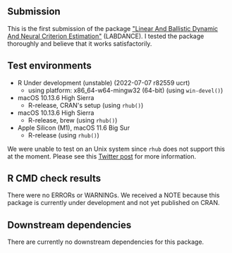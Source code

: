 ## Submission

This is the first submission of the package ["Linear And Ballistic Dynamic And Neural Criterion Estimation"](https://github.com/phuycke/labdance) (LABDANCE). I tested the package thoroughly and believe that it works satisfactorily.
      
## Test environments

* R Under development (unstable) (2022-07-07 r82559 ucrt)
    - using platform: x86_64-w64-mingw32 (64-bit) (using ```win-devel()```)
* macOS 10.13.6 High Sierra
    - R-release, CRAN's setup (using ```rhub()```)
* macOS 10.13.6 High Sierra
    - R-release, brew (using ```rhub()```)
* Apple Silicon (M1), macOS 11.6 Big Sur
    - R-release (using ```rhub()```)

We were unable to test on an Unix system since `rhub` does not support this at the moment. Please see this [Twitter post](https://twitter.com/rhub_/status/1542039387369885698) for more information.

## R CMD check results
There were no ERRORs or WARNINGs. We received a NOTE because this package is currently under development and not yet published on CRAN.

## Downstream dependencies
There are currently no downstream dependencies for this package.
